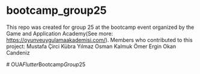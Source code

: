 # bootcamp_group25

This repo was created for group 25 at the bootcamp event organized by the Game and Application Academy(See more: https://oyunveuygulamaakademisi.com/). 
Members who contributed to this project:
Mustafa Çirci
Kübra Yılmaz
Osman Kalmuk
Ömer Ergin
Okan Candeniz

#   O U A _ F l u t t e r _ B o o t c a m p _ G r o u p _ 2 5  
